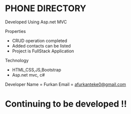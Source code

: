 # PHONE DIRECTORY
Developed Using Asp.net MVC

Properties
- CRUD operation completed
- Added contacts can be listed
- Project is FullStack Application

Technology
- HTML,CSS,JS,Bootstrap
- Asp.net mvc, c#

Developer
Name = Furkan 
Email = afurkanteke0@gmail.com

# Continuing to be developed !!

